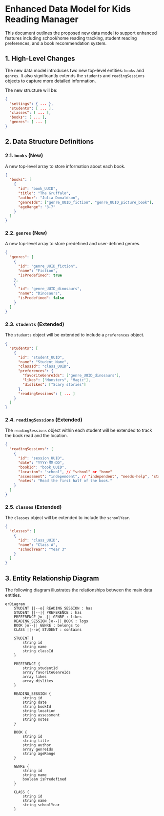 # Enhanced Data Model for Kids Reading Manager

This document outlines the proposed new data model to support enhanced features including school/home reading tracking, student reading preferences, and a book recommendation system.

## 1. High-Level Changes

The new data model introduces two new top-level entities: `books` and `genres`. It also significantly extends the `students` and `readingSessions` objects to capture more detailed information.

The new structure will be:

```json
{
  "settings": { ... },
  "students": [ ... ],
  "classes": [ ... ],
  "books": [ ... ],
  "genres": [ ... ]
}
```

## 2. Data Structure Definitions

### 2.1. `books` (New)

A new top-level array to store information about each book.

```json
{
  "books": [
    {
      "id": "book_UUID",
      "title": "The Gruffalo",
      "author": "Julia Donaldson",
      "genreIds": ["genre_UUID_fiction", "genre_UUID_picture_book"],
      "ageRange": "3-7"
    }
  ]
}
```

### 2.2. `genres` (New)

A new top-level array to store predefined and user-defined genres.

```json
{
  "genres": [
    {
      "id": "genre_UUID_fiction",
      "name": "Fiction",
      "isPredefined": true
    },
    {
      "id": "genre_UUID_dinosaurs",
      "name": "Dinosaurs",
      "isPredefined": false
    }
  ]
}
```

### 2.3. `students` (Extended)

The `students` object will be extended to include a `preferences` object.

```json
{
  "students": [
    {
      "id": "student_UUID",
      "name": "Student Name",
      "classId": "class_UUID",
      "preferences": {
        "favoriteGenreIds": ["genre_UUID_dinosaurs"],
        "likes": ["Monsters", "Magic"],
        "dislikes": ["Scary stories"]
      },
      "readingSessions": [ ... ]
    }
  ]
}
```

### 2.4. `readingSessions` (Extended)

The `readingSessions` object within each student will be extended to track the book read and the location.

```json
{
  "readingSessions": [
    {
      "id": "session_UUID",
      "date": "YYYY-MM-DD",
      "bookId": "book_UUID",
      "location": "school", // "school" or "home"
      "assessment": "independent", // "independent", "needs-help", "struggling"
      "notes": "Read the first half of the book."
    }
  ]
}
```

### 2.5. `classes` (Extended)

The `classes` object will be extended to include the `schoolYear`.

```json
{
  "classes": [
    {
      "id": "class_UUID",
      "name": "Class A",
      "schoolYear": "Year 3"
    }
  ]
}
```

## 3. Entity Relationship Diagram

The following diagram illustrates the relationships between the main data entities.

```mermaid
erDiagram
    STUDENT ||--o{ READING_SESSION : has
    STUDENT ||--|{ PREFERENCE : has
    PREFERENCE }o--|| GENRE : likes
    READING_SESSION }o--|| BOOK : logs
    BOOK }o--|| GENRE : belongs to
    CLASS ||--o{ STUDENT : contains

    STUDENT {
        string id
        string name
        string classId
    }

    PREFERENCE {
        string studentId
        array favoriteGenreIds
        array likes
        array dislikes
    }

    READING_SESSION {
        string id
        string date
        string bookId
        string location
        string assessment
        string notes
    }

    BOOK {
        string id
        string title
        string author
        array genreIds
        string ageRange
    }

    GENRE {
        string id
        string name
        boolean isPredefined
    }

    CLASS {
        string id
        string name
        string schoolYear
    }